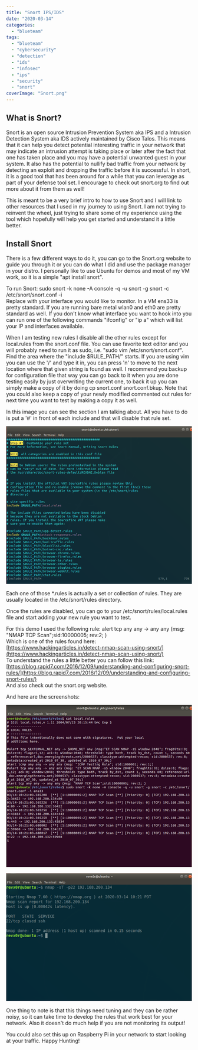 ```yaml
---
title: "Snort IPS/IDS"
date: "2020-03-14"
categories: 
  - "blueteam"
tags: 
  - "blueteam"
  - "cybersecurity"
  - "detection"
  - "ids"
  - "infosec"
  - "ips"
  - "security"
  - "snort"
coverImage: "Snort.png"
---
```


## What is Snort?

Snort is an open source Intrusion Prevention System aka IPS and a Intrusion Detection System aka IDS actively maintained by Cisco Talos. This means that it can help you detect potential interesting traffic in your network that may indicate an intrusion attempt is taking place or later after the fact that one has taken place and you may have a potential unwanted guest in your system. It also has the potential to nullify bad traffic from your network by detecting an exploit and dropping the traffic before it is successful. In short, it is a good tool that has been around for a while that you can leverage as part of your defense tool set. I encourage to check out snort.org to find out more about it from them as well!

This is meant to be a very brief intro to how to use Snort and I will link to other resources that I used in my journey to using Snort. I am not trying to reinvent the wheel, just trying to share some of my experience using the tool which hopefully will help you get started and understand it a little better.

## Install Snort

There is a few different ways to do it, you can go to the Snort.org website to guide you through it or you can do what I did and use the package manager in your distro. I personally like to use Ubuntu for demos and most of my VM work, so it is a simple "apt install snort".

To run Snort: sudo snort -k none -A console -q -u snort -g snort -c /etc/snort/snort.conf -i <interface>  
Replace <interface> with your interface you would like to monitor. In a VM ens33 is pretty standard. If you are running bare metal wlan0 and eth0 are pretty standard as well. If you don't know what interface you want to hook into you can run one of the following commands "ifconfig" or "ip a" which will list your IP and interfaces available.

When I am testing new rules I disable all the other rules except for local.rules from the snort.conf file. You can use favorite text editor and you will probably need to run it as sudo, i.e. "sudo vim /etc/snort/snort.conf". Find the area where the "include $RULE\_PATH/" starts. If you are using vim you can use the '/' and type it in, you can press 'n' to move to the next location where that given string is found as well. I recommend you backup for configuration file that way you can go back to it when you are done testing easily by just overwriting the current one, to back it up you can simply make a copy of it by doing cp snort.conf snort.conf.bkup. Note that you could also keep a copy of your newly modified commented out rules for next time you want to test by making a copy it as well.

In this image you can see the section I am talking about. All you have to do is put a '#' in front of each include and that will disable that rule set.

![](images/image-1.png)

Each one of those \*.rules is actually a set or collection of rules. They are usually located in the /etc/snort/rules directory.

Once the rules are disabled, you can go to your /etc/snort/rules/local.rules file and start adding your new rule you want to test.

For this demo I used the following rule: alert tcp any any -> any any (msg: "NMAP TCP Scan";sid:10000005; rev:2; )  
Which is one of the rules found here: [https://www.hackingarticles.in/detect-nmap-scan-using-snort/](https://www.hackingarticles.in/detect-nmap-scan-using-snort/)  
To understand the rules a little better you can follow this link: [https://blog.rapid7.com/2016/12/09/understanding-and-configuring-snort-rules/](https://blog.rapid7.com/2016/12/09/understanding-and-configuring-snort-rules/)  
And also check out the snort.org website.

And here are the screenshots:

![](images/image-2.png)

![](images/image-3.png)

One thing to note is that this things need tuning and they can be rather noisy, so it can take time to develop the rules that work best for your network. Also it doesn't do much help if you are not monitoring its output!

You could also set this up on Raspberry Pi in your network to start looking at your traffic. Happy Hunting!
